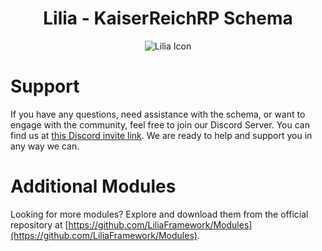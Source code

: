 <h1 align="center">Lilia - KaiserReichRP Schema</h1>

<p align="center">
  <img src="https://i.imgur.com/yY3wT30.png" alt="Lilia Icon">
</p>
 
# Support

If you have any questions, need assistance with the schema, or want to engage with the community, feel free to join our Discord Server. You can find us at [this Discord invite link](https://discord.gg/52MSnh39vw). We are ready to help and support you in any way we can.

# Additional Modules  
Looking for more modules? Explore and download them from the official repository at [https://github.com/LiliaFramework/Modules](https://github.com/LiliaFramework/Modules).